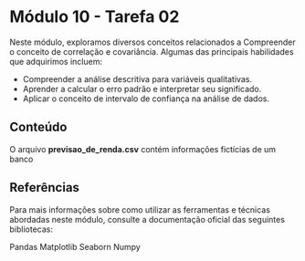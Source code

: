 # Módulo 10 - Tarefa 02
Neste módulo, exploramos diversos conceitos relacionados a Compreender o conceito de correlação e covariância. Algumas das principais habilidades que adquirimos incluem:

- Compreender a análise descritiva para variáveis qualitativas.
- Aprender a calcular o erro padrão e interpretar seu significado.
- Aplicar o conceito de intervalo de confiança na análise de dados.

## Conteúdo
O arquivo **previsao_de_renda.csv** contém informações fictícias de um banco

## Referências
Para mais informações sobre como utilizar as ferramentas e técnicas abordadas neste módulo, consulte a documentação oficial das seguintes bibliotecas:

Pandas 
Matplotlib 
Seaborn 
Numpy

